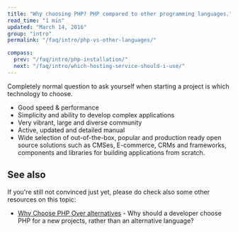 ```yaml
---
title: "Why choosing PHP? PHP compared to other programming languages."
read_time: "1 min"
updated: "March 14, 2016"
group: "intro"
permalink: "/faq/intro/php-vs-other-languages/"

compass:
  prev: "/faq/intro/php-installation/"
  next: "/faq/intro/which-hosting-service-should-i-use/"
---
```


Completely normal question to ask yourself when starting a project is which
technology to choose.

* Good speed & performance
* Simplicity and ability to develop complex applications
* Very vibrant, large and diverse community
* Active, updated and detailed manual
* Wide selection of out-of-the-box, popular and production ready open source
  solutions such as CMSes, E-commerce, CRMs and frameworks, components and
  libraries for building applications from scratch.

## See also

If you're still not convinced just yet, please do check also some other resources
on this topic:

* [Why Choose PHP Over alternatives](http://www.sitepoint.com/why-choose-php/) - Why should a developer choose PHP for a new projects, rather than an alternative language?
